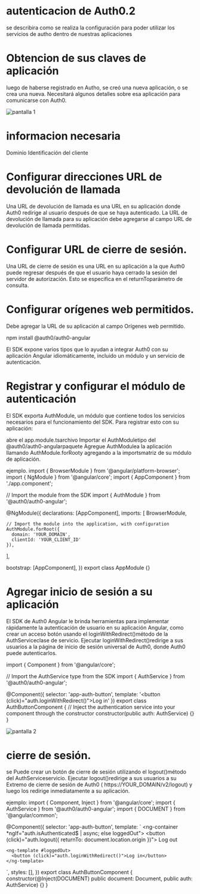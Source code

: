  # autenticacion de Auth0.2
 se describira como se realiza la configuración para poder utilizar los servicios de autho dentro de nuestras aplicaciones

 # Obtencion de sus claves de aplicación
 luego de haberse registrado en Autho, se creó una nueva aplicación, o se crea una nueva. Necesitará algunos detalles sobre esa aplicación para comunicarse con Auth0.

 ![pantalla 1](https://auth0.com/docs/media/articles/dashboard/client_settings.png)

 # informacion necesaria

Dominio
Identificación del cliente

# Configurar direcciones URL de devolución de llamada
Una URL de devolución de llamada es una URL en su aplicación donde Auth0 redirige al usuario después de que se haya autenticado. La URL de devolución de llamada para su aplicación debe agregarse al campo URL de devolución de llamada permitidas.

# Configurar URL de cierre de sesión.
Una URL de cierre de sesión es una URL en su aplicación a la que Auth0 puede regresar después de que el usuario haya cerrado la sesión del servidor de autorización. Esto se especifica en el returnToparámetro de consulta.

# Configurar orígenes web permitidos.
Debe agregar la URL de su aplicación al campo Orígenes web permitido.

npm install @auth0/auth0-angular

El SDK expone varios tipos que lo ayudan a integrar Auth0 con su aplicación Angular idiomáticamente, incluido un módulo y un servicio de autenticación.

# Registrar y configurar el módulo de autenticación

El SDK exporta AuthModule, un módulo que contiene todos los servicios necesarios para el funcionamiento del SDK. Para registrar esto con su aplicación:

abre el app.module.tsarchivo
Importar el AuthModuletipo del @auth0/auth0-angularpaquete
Agregue AuthModulea la aplicación llamando AuthModule.forRooty agregando a la importsmatriz de su módulo de aplicación.

ejemplo.
import { BrowserModule } from '@angular/platform-browser';
import { NgModule } from '@angular/core';
import { AppComponent } from './app.component';

// Import the module from the SDK
import { AuthModule } from '@auth0/auth0-angular';

@NgModule({
  declarations: [AppComponent],
  imports: [
    BrowserModule,

    // Import the module into the application, with configuration
    AuthModule.forRoot({
      domain: 'YOUR_DOMAIN',
      clientId: 'YOUR_CLIENT_ID'
    }),
  ],

  bootstrap: [AppComponent],
})
export class AppModule {}

# Agregar inicio de sesión a su aplicación
El SDK de Auth0 Angular le brinda herramientas para implementar rápidamente la autenticación de usuario en su aplicación Angular, como crear un
acceso
botón usando el loginWithRedirect()método de la AuthServiceclase de servicio. Ejecutar loginWithRedirect()redirige a sus usuarios a la página de inicio de sesión universal de Auth0, donde Auth0 puede autenticarlos.

import { Component } from '@angular/core';

// Import the AuthService type from the SDK
import { AuthService } from '@auth0/auth0-angular';

@Component({
  selector: 'app-auth-button',
  template: '<button (click)="auth.loginWithRedirect()">Log in</button>'
})
export class AuthButtonComponent {
  // Inject the authentication service into your component through the constructor
  constructor(public auth: AuthService) {}
}

 ![pantalla 2](https://auth0.com/docs/media/quickstarts/universal-login.png)

 # cierre de sesión.
 se Puede crear un botón de cierre de sesión utilizando el logout()método del AuthServiceservicio. Ejecutar logout()redirige a sus usuarios a su
Extremo de cierre de sesión de Auth0
( https://YOUR_DOMAIN/v2/logout) y luego los redirige inmediatamente a su aplicación.

ejemplo:
import { Component, Inject } from '@angular/core';
import { AuthService } from '@auth0/auth0-angular';
import { DOCUMENT } from '@angular/common';

@Component({
  selector: 'app-auth-button',
  template: `
    <ng-container *ngIf="auth.isAuthenticated$ | async; else loggedOut">
      <button (click)="auth.logout({ returnTo: document.location.origin })">
        Log out
      </button>
    </ng-container>

    <ng-template #loggedOut>
      <button (click)="auth.loginWithRedirect()">Log in</button>
    </ng-template>
  `,
  styles: [],
})
export class AuthButtonComponent {
  constructor(@Inject(DOCUMENT) public document: Document, public auth: AuthService) {}
}

